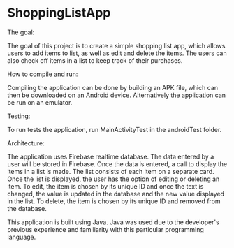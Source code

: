 # ShoppingListApp
The goal:

The goal of this project is to create a simple shopping list app, which allows users to add items to list, as well as edit and delete the items. The users can also check off items in a list to keep track of their purchases.

How to compile and run:

Compiling the application can be done by building an APK file, which can then be downloaded on an Android device. 
Alternatively the application can be run on an emulator. 

Testing: 

To run tests the application, run MainActivityTest in the androidTest folder.

Architecture:

The application uses Firebase realtime database.
The data entered by a user will be stored in Firebase.
Once the data is entered, a call to display the items in a list is made.
The list consists of each item on a separate card.
Once the list is displayed, the user has the option of editing or deleting an item.
To edit, the item is chosen by its unique ID and once the text is changed, the value is updated in the database and the new value displayed in the list.
To delete, the item is chosen by its unique ID and removed from the database.


This application is built using Java. Java was used due to the developer's previous experience and familiarity with this particular programming language.
 


